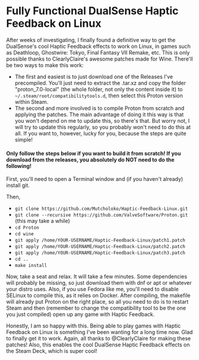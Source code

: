 # Fully Functional DualSense Haptic Feedback on Linux

After weeks of investigating, I finally found a definitive way to get the DualSense's cool Haptic Feedback effects to work on Linux, in games such as Deathloop, Ghostwire: Tokyo, Final Fantasy VII Remake, etc. This is only possible thanks to ClearlyClaire's awesome patches made for Wine.
There'll be two ways to make this work: 
- The first and easiest is to just download one of the Releases I've precompiled. You'll just need to extract the .tar.xz and copy the folder "proton_7.0-local" (the whole folder, not only the content inside it) to ```~/.steam/root/compatibilitytools.d```, then select this Proton version within Steam.
- The second and more involved is to compile Proton from scratch and applying the patches. The main advantage of doing it this way is that you won't depend on me to update this, so there's that. But worry not, I will try to update this regularly, so you probably won't need to do this at all. If you want to, however, lucky for you, because the steps are quite simple!

#### Only follow the steps below if you want to build it from scratch! If you download from the releases, you absolutely do NOT need to do the following!
First, you'll need to open a Terminal window and (if you haven't already) install git.

Then,

- ``` git clone https://github.com/Mutcholoko/Haptic-Feedback-Linux.git ```
- ``` git clone --recursive https://github.com/ValveSoftware/Proton.git ``` (this may take a while)
- ``` cd Proton ```
- ``` cd wine ```
- ```git apply /home/YOUR-USERNAME/Haptic-Feedback-Linux/patch1.patch ```
- ```git apply /home/YOUR-USERNAME/Haptic-Feedback-Linux/patch2.patch ```
- ```git apply /home/YOUR-USERNAME/Haptic-Feedback-Linux/patch3.patch ```
- ```cd .. ```
- ``` make install ```

Now, take a seat and relax. It will take a few minutes. Some dependencies will probably be missing, so just download them with dnf or apt or whatever your distro uses. Also, if you use Fedora like me, you'll need to disable SELinux to compile this, as it relies on Docker.
After compiling, the makefile will already put Proton on the right place, so all you need to do is to restart Steam and then (remember to change the compatibility tool to be the one you just compiled) open up any game with Haptic Feedback.

Honestly, I am so happy with this. Being able to play games with Haptic Feedback on Linux is something I've been wanting for a long time now. Glad to finally get it to work. Again, all thanks to @ClearlyClaire for making these patches!
Also, this enables the cool DualSense Haptic Feedback effects on the Steam Deck, which is super cool!
